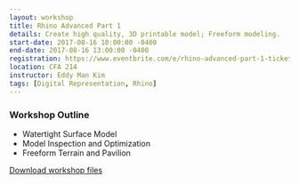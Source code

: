 ```yaml
---
layout: workshop
title: Rhino Advanced Part 1
details: Create high quality, 3D printable model; Freeform modeling.
start-date: 2017-08-16 10:00:00 -0400
end-date: 2017-08-16 13:00:00 -0400
registration: https://www.eventbrite.com/e/rhino-advanced-part-1-tickets-36914292643
location: CFA 214
instructor: Eddy Man Kim
tags: [Digital Representation, Rhino]
---
```


### Workshop Outline

- Watertight Surface Model
- Model Inspection and Optimization
- Freeform Terrain and Pavilion

[Download workshop files](/img/workshops/rhino-advanced-part-1/Rhino-Advanced-Part-1.zip)